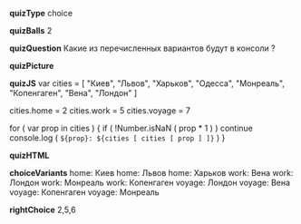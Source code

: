 ____quizType____
choice

____quizBalls____
2

____quizQuestion____
Какие из перечисленных вариантов будут в консоли ?


____quizPicture____


____quizJS____
var cities = [
    "Киев",
    "Львов",
    "Харьков",
    "Одесса",
    "Монреаль",
    "Копенгаген",
    "Вена",
    "Лондон"
]

cities.home = 2
cities.work = 5
cities.voyage = 7

for ( var prop in cities ) {
    if ( !Number.isNaN ( prop * 1 ) ) continue
    console.log ( `${prop}: ${cities [ cities [ prop ] ]}` )
}


____quizHTML____



____choiceVariants____
home: Киев
home: Львов
home: Харьков
work: Вена
work: Лондон
work: Монреаль
work: Копенгаген
voyage: Лондон
voyage: Вена
voyage: Копенгаген
voyage: Монреаль


____rightChoice____
2,5,6
